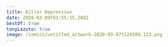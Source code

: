 ```yaml
---
title: Killer Depression
date: 2020-03-09T01:55:15.288Z
bestOf: true
tonyLazuto: true
image: /comics/untitled_artwork-2020-03-07t220308.123.png
---
```

